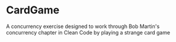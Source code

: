 CardGame
========

A concurrency exercise designed to work through Bob Martin's concurrency chapter in Clean Code by playing a strange card game